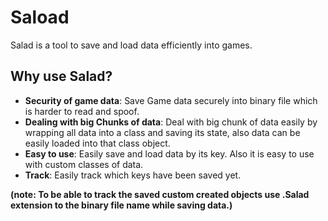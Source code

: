 # Saload
Salad is a tool to save and load data efficiently into games.

## Why use Salad?

* __Security of game data__: Save Game data securely into binary file which is harder to read and spoof.
* __Dealing with big Chunks of data__: Deal with big chunk of data easily by wrapping all data into a class and saving its state, also data can be easily loaded into that class object.
* __Easy to use__: Easily save and load data by its key. Also it is easy to use with custom classes of data.
* __Track__: Easily track which keys have been saved yet.

__(note: To be able to track the saved custom created objects use .Salad extension to the binary file name while saving data.)__
